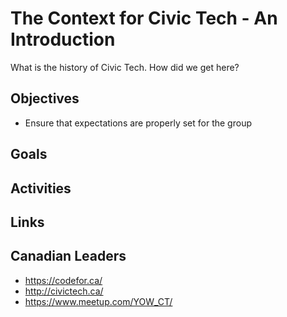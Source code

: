 # The Context for Civic Tech - An Introduction

What is the history of Civic Tech. How did we get here?

## Objectives

- Ensure that expectations are properly set for the group

## Goals


## Activities

## Links

## Canadian Leaders
- https://codefor.ca/
- http://civictech.ca/
- https://www.meetup.com/YOW_CT/
